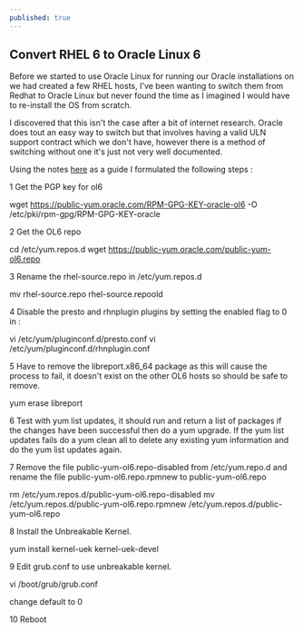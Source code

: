 ```yaml
---
published: true
---
```




## Convert RHEL 6 to Oracle Linux 6

Before we started to use Oracle Linux for running our Oracle installations on we had created a few RHEL hosts, I've been wanting to switch them from Redhat to Oracle Linux but never found the time as I imagined I would have to re-install the OS from scratch.

I discovered that this isn't the case after a bit of internet research. Oracle does tout an easy way to switch but that involves having a valid ULN support contract which we don't have, however there is a method of switching without one it's just not very well documented.

Using the notes [here](http://public-yum.oracle.com/) as a guide I formulated the following steps :

1 Get the PGP key for ol6

 wget https://public-yum.oracle.com/RPM-GPG-KEY-oracle-ol6 -O /etc/pki/rpm-gpg/RPM-GPG-KEY-oracle

2 Get the OL6 repo

 cd /etc/yum.repos.d
 wget https://public-yum.oracle.com/public-yum-ol6.repo

3 Rename the rhel-source.repo in /etc/yum.repos.d

 mv rhel-source.repo rhel-source.repoold

4 Disable the presto and rhnplugin plugins by setting the enabled flag to 0 in :

 vi /etc/yum/pluginconf.d/presto.conf
 vi /etc/yum/pluginconf.d/rhnplugin.conf

5 Have to remove the libreport.x86_64 package as this will cause the process to fail, it doesn't exist on the other  OL6 hosts so should be safe to remove.

 yum erase libreport

6 Test with yum list updates, it should run and return a list of packages if the changes have been successful then do a yum upgrade. If the yum list updates fails do a yum clean all to delete any existing yum information and do the yum list updates again.

7 Remove the file public-yum-ol6.repo-disabled from /etc/yum.repo.d and rename the file public-yum-ol6.repo.rpmnew to public-yum-ol6.repo

 rm /etc/yum.repos.d/public-yum-ol6.repo-disabled
 mv /etc/yum.repos.d/public-yum-ol6.repo.rpmnew /etc/yum.repos.d/public-yum-ol6.repo

8 Install the Unbreakable Kernel.

 yum install kernel-uek kernel-uek-devel

9 Edit grub.conf to use unbreakable kernel.

 vi /boot/grub/grub.conf

change default to 0

10 Reboot
